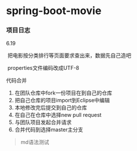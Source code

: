 # spring-boot-movie


### 项目日志

6.19

​	把电影按分类排行等页面要求查出来，数据先自己造吧

​	properties文件编码改成UTF-8

代码合并

1. 在团队仓库中fork一份项目在到自己的仓库
2. 把自己仓库的项目import到Eclipse中编辑
3. 本地修改完后提交到自己的仓库
4. 在自己在仓库中选择new pull request
5. 与团队项目发起合并请求
6. 合并代码到选择master主分支



> md语法测试